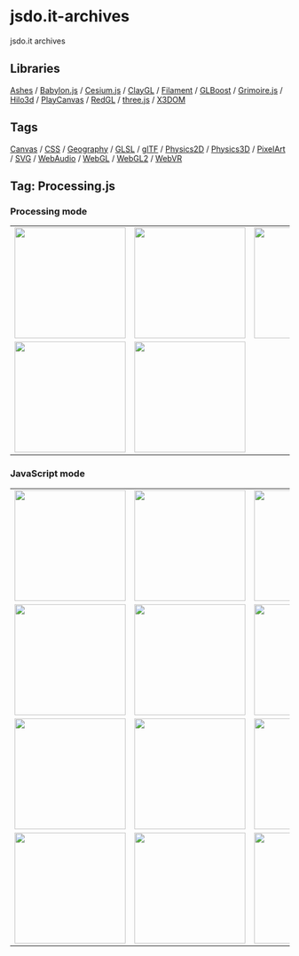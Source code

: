 # jsdo.it-archives
jsdo.it archives

## Libraries

[Ashes](../ashes) / [Babylon.js](../babylon.js) / [Cesium.js](../cesium.js) / [ClayGL](../claygl) / [Filament](../filament) / [GLBoost](../glboost)  / [Grimoire.js](../grimoire.js) / [Hilo3d](../hilo3d) / [PlayCanvas](../playcanvas) / [RedGL](../redgl) / [three.js](../three.js) / [X3DOM](../x3dom)

## Tags

[Canvas](../canvas) / [CSS](../css) / [Geography](../geography) / [GLSL](../glsl) / [glTF](../gltf) / [Physics2D](../physics2d) / [Physics3D](../physics3d) / [PixelArt](../pixelart) / [SVG](../svg) / [WebAudio](../webaudio) / [WebGL](../webgl) / [WebGL2](../webgl2) / [WebVR](../webvr)

## Tag: Processing.js

### Processing mode

<table>
<tr>
<td><a href="https://cx20.github.io/jsdo.it-archives/cx20/xde6" title="[WebGL] Processing.js を試してみるテスト（組み込み言語編）"><img src="https://cx20.github.io/jsdo.it-archives/screenshot/xde6.jpg" width="200" height="200"></a></td>
<td><a href="https://cx20.github.io/jsdo.it-archives/cx20/eA2K" title="[WebGL] Processing.js を試してみるテスト（組み込み言語編）（その２）"><img src="https://cx20.github.io/jsdo.it-archives/screenshot/eA2K.jpg" width="200" height="200"></a></td>
<td><a href="https://cx20.github.io/jsdo.it-archives/cx20/qfGQ" title="[WebGL] Processing.js を試してみるテスト（組み込み言語編）（その３）"><img src="https://cx20.github.io/jsdo.it-archives/screenshot/qfGQ.jpg" width="200" height="200"></a></td>
<td><a href="https://cx20.github.io/jsdo.it-archives/cx20/eHwD" title="[WebGL] Processing.js を試してみるテスト（組み込み言語編）（その４）"><img src="https://cx20.github.io/jsdo.it-archives/screenshot/eHwD.jpg" width="200" height="200"></a></td>
</tr>
<tr>
<td><a href="https://cx20.github.io/jsdo.it-archives/cx20/in7V" title="Processing.js でドット絵を描くテスト"><img src="https://cx20.github.io/jsdo.it-archives/screenshot/in7V.jpg" width="200" height="200"></a></td>
<td><a href="https://cx20.github.io/jsdo.it-archives/cx20/wGEU" title="Processing.js で地球を回してみるテスト"><img src="https://cx20.github.io/jsdo.it-archives/screenshot/wGEU.jpg" width="200" height="200"></a></td>
<td></td>
<td></td>
</tr>
</table>

### JavaScript mode

<table>
<tr>
<td><a href="https://cx20.github.io/jsdo.it-archives/cx20/yRfJ" title="[WebGL] Processing.js を試してみるテスト（JavaScript編）"><img src="https://cx20.github.io/jsdo.it-archives/screenshot/yRfJ.jpg" width="200" height="200"></a></td>
<td><a href="https://cx20.github.io/jsdo.it-archives/cx20/qZA9" title="[WebGL] Processing.js を試してみるテスト（JavaScript編）（その２）"><img src="https://cx20.github.io/jsdo.it-archives/screenshot/qZA9.jpg" width="200" height="200"></a></td>
<td><a href="https://cx20.github.io/jsdo.it-archives/cx20/Gl8z" title="[WebGL] Processing.js を試してみるテスト（JavaScript編）（その３）"><img src="https://cx20.github.io/jsdo.it-archives/screenshot/Gl8z.jpg" width="200" height="200"></a></td>
<td><a href="https://cx20.github.io/jsdo.it-archives/cx20/ouXd" title="[WebGL] Processing.js を試してみるテスト（JavaScript編）（その４）"><img src="https://cx20.github.io/jsdo.it-archives/screenshot/ouXd.jpg" width="200" height="200"></a></td>
</tr>
<tr>
<td><a href="https://cx20.github.io/jsdo.it-archives/cx20/qLmr" title="[WebGL] Processing.js でリサージュ図形を描いてみるテスト"><img src="https://cx20.github.io/jsdo.it-archives/screenshot/qLmr.jpg" width="200" height="200"></a></td>
<td><a href="https://cx20.github.io/jsdo.it-archives/cx20/qLuh" title="[WebGL] Processing.js で３次元リサージュ図形を描いてみるテスト"><img src="https://cx20.github.io/jsdo.it-archives/screenshot/qLuh.jpg" width="200" height="200"></a></td>
<td><a href="https://cx20.github.io/jsdo.it-archives/cx20/OuEB" title="[WebGL] Processing.js で３次元関数をプロットしてみるテスト"><img src="https://cx20.github.io/jsdo.it-archives/screenshot/OuEB.jpg" width="200" height="200"></a></td>
<td><a href="https://cx20.github.io/jsdo.it-archives/cx20/Ko9b" title="[WebGL] Processing.js で波動方程式をプロットしてみるテスト"><img src="https://cx20.github.io/jsdo.it-archives/screenshot/Ko9b.jpg" width="200" height="200"></a></td>
</tr>
<tr>
<td><a href="https://cx20.github.io/jsdo.it-archives/cx20/spb3" title="[WebGL] Processing.js でハーモノグラフを描いてみるテスト"><img src="https://cx20.github.io/jsdo.it-archives/screenshot/spb3.jpg" width="200" height="200"></a></td>
<td><a href="https://cx20.github.io/jsdo.it-archives/cx20/AXqw" title="[WebGL] Processing.js でローマ曲面を描いてみるテスト"><img src="https://cx20.github.io/jsdo.it-archives/screenshot/AXqw.jpg" width="200" height="200"></a></td>
<td><a href="https://cx20.github.io/jsdo.it-archives/cx20/QyLv" title="[WebGL] Processing.js で貝殻曲面を描いてみるテスト"><img src="https://cx20.github.io/jsdo.it-archives/screenshot/QyLv.jpg" width="200" height="200"></a></td>
<td><a href="https://cx20.github.io/jsdo.it-archives/cx20/oyuL7" title="[WebGL] Processing.js でリンゴ曲面を描いてみるテスト"><img src="https://cx20.github.io/jsdo.it-archives/screenshot/oyuL7.jpg" width="200" height="200"></a></td>
</tr>
<tr>
<td><a href="https://cx20.github.io/jsdo.it-archives/cx20/6Qrb" title="[WebGL] Processing.js でトーラスを描いてみるテスト"><img src="https://cx20.github.io/jsdo.it-archives/screenshot/6Qrb.jpg" width="200" height="200"></a></td>
<td><a href="https://cx20.github.io/jsdo.it-archives/cx20/SVEe" title="[WebGL] Processing.js で Wave Ball を描いてみるテスト"><img src="https://cx20.github.io/jsdo.it-archives/screenshot/SVEe.jpg" width="200" height="200"></a></td>
<td><a href="https://cx20.github.io/jsdo.it-archives/cx20/ktw0" title="[WebGL] Processing.js でスライム曲面を描いてみるテスト"><img src="https://cx20.github.io/jsdo.it-archives/screenshot/ktw0.jpg" width="200" height="200"></a></td>
<td><a href="https://cx20.github.io/jsdo.it-archives/cx20/mVP0" title="[WebGL] Processing.js でハート曲面を描いてみるテスト"><img src="https://cx20.github.io/jsdo.it-archives/screenshot/mVP0.jpg" width="200" height="200"></a></td>
</tr>
</table>
